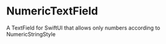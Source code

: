 # NumericTextField

A TextField for SwiftUI that allows only numbers according to NumericStringStyle

